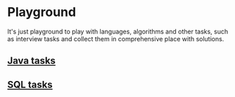 # Playground
It's just playground to play with languages, algorithms and other tasks, such as interview tasks and collect them in comprehensive place with solutions.

## [Java tasks](/java/Tasks.md)

## [SQL tasks ](/sql/Tasks.md)

